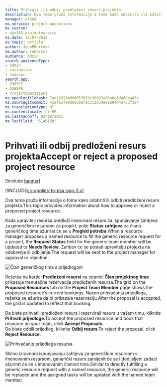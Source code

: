 ```yaml
---
title: Prihvati ili odbij predloženi resurs projekta
description: Ova tema pruža informacije o tome kako odobriti ili odbiti predloženi resurs projekta.
manager: kfend
ms.service: project-operations
ms.custom:
- dyn365-projectservice
ms.date: 12/07/2018
ms.topic: article
author: JohnPBurrows
ms.author: ruhercul
audience: Admin
search.audienceType:
- admin
- customizer
- enduser
search.app:
- D365CE
- D365PS
- ProjectOperations
ms.openlocfilehash: 7ae129284d0d053b78c39907a78a0cfda60ea43c
ms.sourcegitcommit: 418fa1fe9d605b8faccc2d5dee1b04b4e753f194
ms.translationtype: HT
ms.contentlocale: hr-HR
ms.lasthandoff: 02/10/2021
ms.locfileid: "5146159"
---
```

# <a name="accept-or-reject-a-proposed-project-resource"></a><span data-ttu-id="9b122-103">Prihvati ili odbij predloženi resurs projekta</span><span class="sxs-lookup"><span data-stu-id="9b122-103">Accept or reject a proposed project resource</span></span>

[!include [banner](../includes/psa-now-project-operations.md)]

[!INCLUDE[cc-applies-to-psa-app-3.x](../includes/cc-applies-to-psa-app-3x.md)]

<span data-ttu-id="9b122-104">Ova tema pruža informacije o tome kako odobriti ili odbiti predloženi resurs projekta.</span><span class="sxs-lookup"><span data-stu-id="9b122-104">This topic provides information about how to approve or reject a proposed project resource.</span></span>

<span data-ttu-id="9b122-105">Kada upravitelj resursa predloži imenovani resurs za ispunjavanje zahtjeva za generičkim resursom za projekt, polje **Status zahtjeva** za člana generičkog tima ažurirat će se u **Pregled potreba**.</span><span class="sxs-lookup"><span data-stu-id="9b122-105">When a resource manager proposes a named resource to fill the generic resource request for a project, the **Request Status** field for the generic team member will be updated to **Needs Review**.</span></span> <span data-ttu-id="9b122-106">Zahtjev će se poslati upravitelju projekta na odobrenje ili odbijanje.</span><span class="sxs-lookup"><span data-stu-id="9b122-106">The request will be sent to the project manager for approval or rejection.</span></span>

![Član generičkog tima s prijedlogom](media/RM-how-to-19.png)

<span data-ttu-id="9b122-108">Rešetka na kartici **Predloženi resursi** na stranici **Član projektnog tima** prikazuje trenutačne rezervacije predloženih resursa.</span><span class="sxs-lookup"><span data-stu-id="9b122-108">The grid on the **Proposed Resources** tab on the **Project Team Member** page shows the proposed resource’s current bookings.</span></span> <span data-ttu-id="9b122-109">Nakon prihvaćanja prijedloga, rešetka se ažurira da bi prikazala rezervaciju.</span><span class="sxs-lookup"><span data-stu-id="9b122-109">After the proposal is accepted, the grid is updated to reflect that booking.</span></span> 

<span data-ttu-id="9b122-110">Da biste prihvatili predloženi resurs i rezervirali resurs u vašem timu, kliknite **Prihvati prijedloge**.</span><span class="sxs-lookup"><span data-stu-id="9b122-110">To accept the proposed resource and book that resource on your team, click **Accept Proposals**.</span></span>  
<span data-ttu-id="9b122-111">Da biste odbili prijedlog, kliknite **Odbij resurs**.</span><span class="sxs-lookup"><span data-stu-id="9b122-111">To reject the proposal, click **Reject Resource**.</span></span>

![Prihvaćanje prijedloga resursa](media/RM-how-to-20.png) 

<span data-ttu-id="9b122-113">Slično izravnom ispunjavanju zahtjeva za generičkim resursom s imenovanim resursom, generički resurs zamijenit će se i dodijeljeni zadaci ažurirat će se s imenovanim članom tima.</span><span class="sxs-lookup"><span data-stu-id="9b122-113">Similar to directly fulfilling a generic resource request with a named resource, the generic resource will be replaced and the assigned tasks will be updated with the named team member.</span></span>
